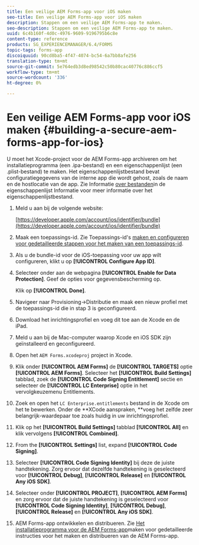 ```yaml
---
title: Een veilige AEM Forms-app voor iOS maken
seo-title: Een veilige AEM Forms-app voor iOS maken
description: Stappen om een veilige AEM Forms-app te maken.
seo-description: Stappen om een veilige AEM Forms-app te maken.
uuid: 6c4b160f-4d0c-4976-9609-9196795b6c8e
content-type: reference
products: SG_EXPERIENCEMANAGER/6.4/FORMS
topic-tags: forms-app
discoiquuid: 90cd8ba5-4f47-4074-bc54-6a7bb8afe256
translation-type: tm+mt
source-git-commit: 5e764edb3d8ed98542c50b80cac40776c886ccf5
workflow-type: tm+mt
source-wordcount: '336'
ht-degree: 0%

---
```



# Een veilige AEM Forms-app voor iOS maken {#building-a-secure-aem-forms-app-for-ios}

U moet het Xcode-project voor de AEM Forms-app archiveren om het installatieprogramma (een .ipa-bestand) en een eigenschappenlijst (een .plist-bestand) te maken. Het eigenschappenlijstbestand bevat configuratiegegevens van de interne app die wordt gehost, zoals de naam en de hostlocatie van de app. Zie Informatie [over bestanden](https://developer.apple.com/library/ios/#documentation/general/Reference/InfoPlistKeyReference/Articles/AboutInformationPropertyListFiles.html)in de eigenschappenlijst Informatie voor meer informatie over het eigenschappenlijstbestand.

1. Meld u aan bij de volgende website:

   [https://developer.apple.com/account/ios/identifier/bundle](https://developer.apple.com/account/ios/identifier/bundle)

1. Maak een toepassings-id. Zie Toepassings-id&#39;s [maken en configureren voor gedetailleerde stappen voor het maken van een toepassings-id](https://developer.apple.com/library/ios/documentation/IDEs/Conceptual/AppDistributionGuide/MaintainingProfiles/MaintainingProfiles.html).
1. Als u de bundle-id voor de iOS-toepassing voor uw app wilt configureren, klikt u op **[!UICONTROL Configure App ID]**.
1. Selecteer onder aan de webpagina **[!UICONTROL Enable for Data Protection]**. Geef de opties voor gegevensbescherming op.

   Klik op **[!UICONTROL Done]**.

1. Navigeer naar Provisioning->Distributie en maak een nieuw profiel met de toepassings-id die in stap 3 is geconfigureerd.
1. Download het inrichtingsprofiel en voeg dit toe aan de Xcode en de iPad.
1. Meld u aan bij de Mac-computer waarop Xcode en iOS SDK zijn geïnstalleerd en geconfigureerd.
1. Open het `AEM Forms.xcodeproj` project in Xcode.
1. Klik onder **[!UICONTROL AEM Forms]** de **[!UICONTROL TARGETS]** optie **[!UICONTROL AEM Forms]**. Selecteer het **[!UICONTROL Build Settings]** tabblad, zoek de **[!UICONTROL Code Signing Entitlement]** sectie en selecteer de **[!UICONTROL LC Enterprise]** optie in het vervolgkeuzemenu Entitlements.
1. Zoek en open het `LC Enterprise.entitlements` bestand in de Xcode om het te bewerken. Onder de **XCode aanspraken, **voeg het zelfde zeer belangrijk-waardepaar toe zoals huidig in uw inrichtingsprofiel.
1. Klik op het **[!UICONTROL Build Settings]** tabblad **[!UICONTROL All]** en klik vervolgens **[!UICONTROL Combined]**.
1. From the **[!UICONTROL Settings]** list, expand **[!UICONTROL Code Signing]**.
1. Selecteer **[!UICONTROL Code Signing Identity]** bij deze de juiste handtekening. Zorg ervoor dat dezelfde handtekening is geselecteerd voor **[!UICONTROL Debug]**, **[!UICONTROL Release]** en **[!UICONTROL Any iOS SDK]**.
1. Selecteer onder **[!UICONTROL PROJECT]**, **[!UICONTROL AEM Forms]** en zorg ervoor dat de juiste handtekening is geselecteerd voor **[!UICONTROL Code Signing Identity]**, **[!UICONTROL Debug]**, **[!UICONTROL Release]** en **[!UICONTROL Any iOS SDK]**.
1. AEM Forms-app ontwikkelen en distribueren. Zie [Het installatieprogramma voor de AEM Forms-app](setup-xcode-project-build-installer.md#build-the-installer-for-the-mobile-workspace-app)maken voor gedetailleerde instructies voor het maken en distribueren van de AEM Forms-app.
